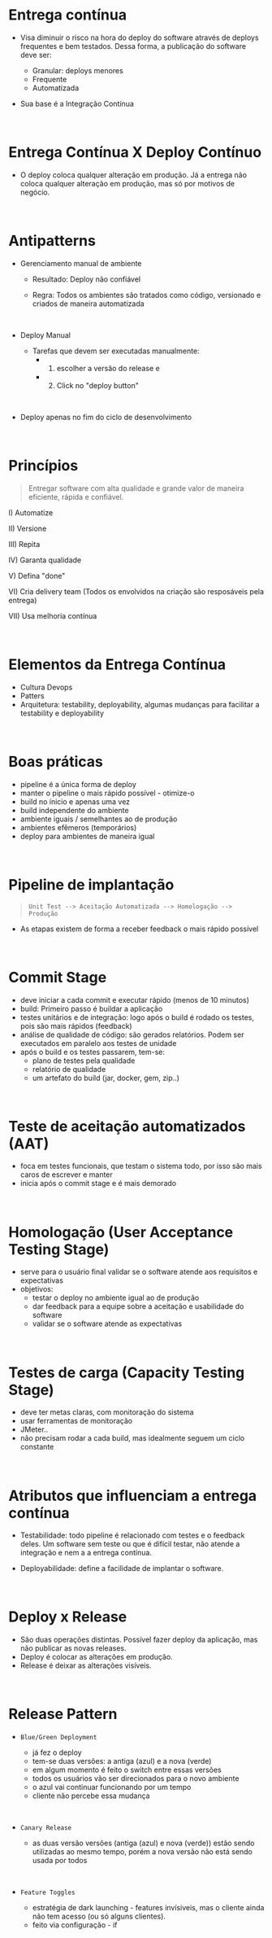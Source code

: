 # Entrega contínua

- Visa diminuir o risco na hora do deploy do software através de deploys frequentes e bem testados. Dessa forma, a publicação do software deve ser:
  - Granular: deploys menores
  - Frequente
  - Automatizada

- Sua base é a Integração Contínua

<br>

# Entrega Contínua X Deploy Contínuo

- O deploy coloca qualquer alteração em produção. Já a entrega não coloca qualquer alteração em produção, mas só por motivos de negócio.

<br>

# Antipatterns

- Gerenciamento manual de ambiente

  - Resultado: Deploy não confiável

  - Regra: Todos os ambientes são tratados como código, versionado e criados de maneira automatizada

<br>

- Deploy Manual

  - Tarefas que devem ser executadas manualmente: 
    - 1) escolher a versão do release e 
    - 2) Click no "deploy button"

<br>

- Deploy apenas no fim do ciclo de desenvolvimento

<br>

# Princípios

> Entregar software com alta qualidade e grande valor de maneira eficiente, rápida e confiável.

I) Automatize

II) Versione

III) Repita

IV) Garanta qualidade

V) Defina "done"

VI) Cria delivery team (Todos os envolvidos na criação são resposáveis pela entrega)

VII) Usa melhoria contínua

<br>

# Elementos da Entrega Contínua

- Cultura Devops
- Patters
- Arquitetura: testability, deployability, algumas mudanças para facilitar a testability e deployability

<br>

# Boas práticas

- pipeline é a única forma de deploy
- manter o pipeline o mais rápido possível - otimize-o
- build no ínicio e apenas uma vez
- build independente do ambiente
- ambiente iguais / semelhantes ao de produção
- ambientes efêmeros (temporários)
- deploy para ambientes de maneira igual

<br>

# Pipeline de implantação

> ```Unit Test --> Aceitação Automatizada --> Homologação --> Produção```

- As etapas existem de forma a receber feedback o mais rápido possível

<br>

# Commit Stage

- deve iniciar a cada commit e executar rápido (menos de 10 minutos)
- build: Primeiro passo é buildar a aplicação
- testes unitários e de integração: logo após o build é rodado os testes, pois são mais rápidos (feedback)
- análise de qualidade de código: são gerados relatórios. Podem ser executados em paralelo aos testes de unidade
- após o build e os testes passarem, tem-se:
  - plano de testes pela qualidade
  - relatório de qualidade
  - um artefato do build (jar, docker, gem, zip..)

<br>

# Teste de aceitação automatizados (AAT)

- foca em testes funcionais, que testam o sistema todo, por isso são mais caros de escrever e manter
- inicia após o commit stage e é mais demorado

<br>

# Homologação (User Acceptance Testing Stage)

- serve para o usuário final validar se o software atende aos requisitos e expectativas
- objetivos:
  - testar o deploy no ambiente igual ao de produção
  - dar feedback para a equipe sobre a aceitação e usabilidade do software
  - validar se o software atende as expectativas

<br>

# Testes de carga (Capacity Testing Stage)

- deve ter metas claras, com monitoração do sistema
- usar ferramentas de monitoração
- JMeter..
- não precisam rodar a cada build, mas idealmente seguem um ciclo constante

<br>

# Atributos que influenciam a entrega contínua

- Testabilidade: todo pipeline é relacionado com testes e o feedback deles. Um software sem teste ou que é difícil testar, não atende a integração e nem a a entrega contínua.

- Deployabilidade: define a facilidade de implantar o software. 

<br>

# Deploy x Release

- São duas operações distintas. Possível fazer deploy da aplicação, mas não publicar as novas releases.
- Deploy é colocar as alterações em produção.        
- Release é deixar as alterações visíveis.

<br>

# Release Pattern

- `Blue/Green Deployment`

  - já fez o deploy
  - tem-se duas versões: a antiga (azul) e a nova (verde)
  - em algum momento é feito o switch entre essas versões
  - todos os usuários vão ser direcionados para o novo ambiente
  - o azul vai continuar funcionando por um tempo
  - cliente não percebe essa mudança

<br>

- `Canary Release`

  - as duas versão versões (antiga (azul) e nova (verde)) estão sendo utilizadas ao mesmo tempo, porém a nova versão não está sendo usada por todos

<br>

- `Feature Toggles`

  - estratégia de dark launching - features invísiveis, mas o cliente ainda não tem acesso (ou só alguns clientes).
  - feito via configuração - if






